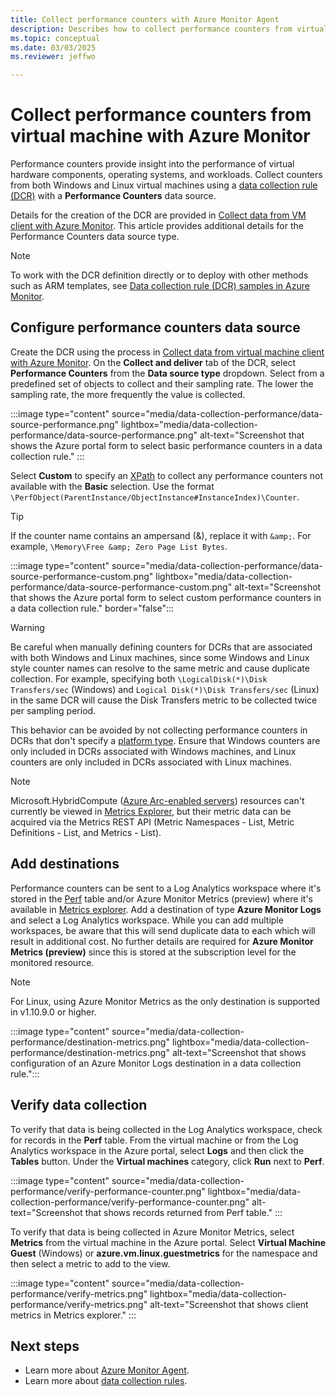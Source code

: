 ```yaml
---
title: Collect performance counters with Azure Monitor Agent
description: Describes how to collect performance counters from virtual machines, Virtual Machine Scale Sets, and Arc-enabled on-premises servers using Azure Monitor Agent.
ms.topic: conceptual
ms.date: 03/03/2025
ms.reviewer: jeffwo

---
```


# Collect performance counters from virtual machine with Azure Monitor
Performance counters provide insight into the performance of virtual hardware components, operating systems, and workloads. Collect counters from both Windows and Linux virtual machines using a [data collection rule (DCR)](../essentials/data-collection-rule-create-edit.md) with a **Performance Counters** data source. 

Details for the creation of the DCR are provided in [Collect data from VM client with Azure Monitor](../vm/data-collection.md). This article provides additional details for the Performance Counters data source type.

> [!NOTE]
> To work with the DCR definition directly or to deploy with other methods such as ARM templates, see [Data collection rule (DCR) samples in Azure Monitor](../essentials/data-collection-rule-samples.md#collect-vm-client-data).

## Configure performance counters data source
Create the DCR using the process in [Collect data from virtual machine client with Azure Monitor](./data-collection.md). On the **Collect and deliver** tab of the DCR, select **Performance Counters** from the **Data source type** dropdown. Select from a predefined set of objects to collect and their sampling rate. The lower the sampling rate, the more frequently the value is collected.
    
:::image type="content" source="media/data-collection-performance/data-source-performance.png" lightbox="media/data-collection-performance/data-source-performance.png" alt-text="Screenshot that shows the Azure portal form to select basic performance counters in a data collection rule." :::

Select **Custom** to specify an [XPath](https://www.w3schools.com/xml/xpath_syntax.asp) to collect any performance counters not available with the **Basic** selection. Use the format `\PerfObject(ParentInstance/ObjectInstance#InstanceIndex)\Counter`. 

> [!TIP]
> If the counter name contains an ampersand (&), replace it with `&amp;`. For example, `\Memory\Free &amp; Zero Page List Bytes`. 

:::image type="content" source="media/data-collection-performance/data-source-performance-custom.png" lightbox="media/data-collection-performance/data-source-performance-custom.png" alt-text="Screenshot that shows the Azure portal form to select custom performance counters in a data collection rule." border="false":::

> [!WARNING]
> Be careful when manually defining counters for DCRs that are associated with both Windows and Linux machines, since some Windows and Linux style counter names can resolve to the same metric and cause duplicate collection. For example, specifying both `\LogicalDisk(*)\Disk Transfers/sec` (Windows) and `Logical Disk(*)\Disk Transfers/sec` (Linux) in the same DCR will cause the Disk Transfers metric to be collected twice per sampling period.
> 
> This behavior can be avoided by not collecting performance counters in DCRs that don't specify a [platform type](./data-collection.md#create-a-data-collection-rule). Ensure that Windows counters are only included in DCRs associated with Windows machines, and Linux counters are only included in DCRs associated with Linux machines.

> [!NOTE] 
> Microsoft.HybridCompute ([Azure Arc-enabled servers](/azure/azure-arc/servers/overview)) resources can't currently be viewed in [Metrics Explorer](../essentials/metrics-getting-started.md), but their metric data can be acquired via the Metrics REST API (Metric Namespaces - List, Metric Definitions - List, and Metrics - List).

## Add destinations
Performance counters can be sent to a Log Analytics workspace where it's stored in the [Perf](/azure/azure-monitor/reference/tables/event) table and/or Azure Monitor Metrics (preview) where it's available in [Metrics explorer](../essentials/metrics-explorer.md). Add a destination of type **Azure Monitor Logs** and select a Log Analytics workspace. While you can add multiple workspaces, be aware that this will send duplicate data to each which will result in additional cost. No further details are required for **Azure Monitor Metrics (preview)** since this is stored at the subscription level for the monitored resource.

> [!NOTE]
> For Linux, using Azure Monitor Metrics as the only destination is supported in v1.10.9.0 or higher.

:::image type="content" source="media/data-collection-performance/destination-metrics.png" lightbox="media/data-collection-performance/destination-metrics.png" alt-text="Screenshot that shows configuration of an Azure Monitor Logs destination in a data collection rule.":::

## Verify data collection
To verify that data is being collected in the Log Analytics workspace, check for records in the **Perf** table. From the virtual machine or from the Log Analytics workspace in the Azure portal, select **Logs** and then click the **Tables** button. Under the **Virtual machines** category, click **Run** next to **Perf**. 

:::image type="content" source="media/data-collection-performance/verify-performance-counter.png" lightbox="media/data-collection-performance/verify-performance-counter.png" alt-text="Screenshot that shows records returned from Perf table." :::

To verify that data is being collected in Azure Monitor Metrics, select **Metrics** from the virtual machine in the Azure portal. Select **Virtual Machine Guest** (Windows) or **azure.vm.linux.guestmetrics** for the namespace and then select a metric to add to the view.

:::image type="content" source="media/data-collection-performance/verify-metrics.png" lightbox="media/data-collection-performance/verify-metrics.png" alt-text="Screenshot that shows client metrics in Metrics explorer." :::


## Next steps

- Learn more about [Azure Monitor Agent](../agents/azure-monitor-agent-overview.md).
- Learn more about [data collection rules](../essentials/data-collection-rule-overview.md).
